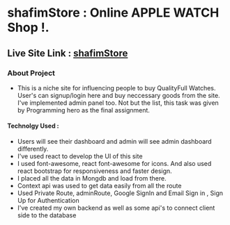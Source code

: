 # shafimStore : Online APPLE WATCH Shop !.

## Live Site Link : [shafimStore](https://watch-shops.web.app/)


### About Project 
   - This is a niche site for influencing people to buy QualityFull Watches. User's can signup/login here and buy neccessary goods from the site. I've implemented admin panel too. Not but the list, this task was given by Programming hero as the final assignment.


#### Technolgy Used : 
* Users will see their dashboard and admin will see admin dashboard differently.
* I've used react to develop the UI of this site
* I used font-awesome, react font-awesome for icons. And also used react bootstrap for responsiveness and faster design.
* I placed all the data in Mongdb and load from there.
* Context api was used to get data easily from all the route
* Used Private Route, adminRoute, Google SignIn and Email Sign in , Sign Up for Authentication
* I've created my own backend as well as some api's to connect client side to the database